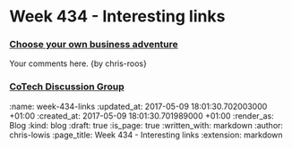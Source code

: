 Week 434 - Interesting links
============================

### [Choose your own business adventure](https://words.buckleywilliams.com/choose-your-own-business-adventure-745989584b07)

Your comments here. {by chris-roos}

### [CoTech Discussion Group](https://community.coops.tech/)


:name: week-434-links
:updated_at: 2017-05-09 18:01:30.702003000 +01:00
:created_at: 2017-05-09 18:01:30.701989000 +01:00
:render_as: Blog
:kind: blog
:draft: true
:is_page: true
:written_with: markdown
:author: chris-lowis
:page_title: Week 434 - Interesting links
:extension: markdown
